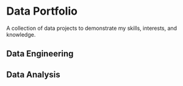 # Data Portfolio
A collection of data projects to demonstrate my skills, interests, and knowledge.

## Data Engineering

## Data Analysis
